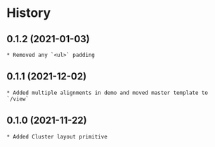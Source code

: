 # History

## 0.1.2 (2021-01-03)
	* Removed any `<ul>` padding

## 0.1.1 (2021-12-02)
	* Added multiple alignments in demo and moved master template to `/view`

## 0.1.0 (2021-11-22)
	* Added Cluster layout primitive
